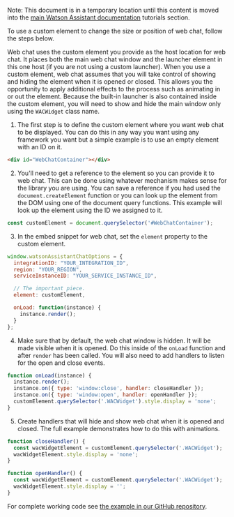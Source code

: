 Note: This document is in a temporary location until this content is moved into the [main Watson Assistant documentation](https://cloud.ibm.com/docs/watson-assistant?topic=watson-assistant-web-chat-overview) tutorials section.

To use a custom element to change the size or position of web chat, follow the steps below.

Web chat uses the custom element you provide as the host location for web chat. It places both the main web chat window and the launcher element in this one host (if you are not using a custom launcher). When you use a custom element, web chat assumes that you will take control of showing and hiding the element when it is opened or closed. This allows you the opportunity to apply additional effects to the process such as animating in or out the element. Because the built-in launcher is also contained inside the custom element, you will need to show and hide the main window only using the `WACWidget` class name.

1. The first step is to define the custom element where you want web chat to be displayed. You can do this in any way you want using any framework you want but a simple example is to use an empty element with an ID on it.
```html
<div id="WebChatContainer"></div>
```
2. You'll need to get a reference to the element so you can provide it to web chat. This can be done using whatever mechanism makes sense for the library you are using. You can save a reference if you had used the `document.createElement` function or you can look up the element from the DOM using one of the document query functions. This example will look up the element using the ID we assigned to it.
```javascript
const customElement = document.querySelector('#WebChatContainer');
```
3. In the embed snippet for web chat, set the `element` property to the custom element.
```javascript
window.watsonAssistantChatOptions = {
  integrationID: "YOUR_INTEGRATION_ID",
  region: "YOUR_REGION",
  serviceInstanceID: "YOUR_SERVICE_INSTANCE_ID",

  // The important piece.
  element: customElement,

  onLoad: function(instance) {
    instance.render();
  }
};
```
4. Make sure that by default, the web chat window is hidden. It will be made visible when it is opened. Do this inside of the `onLoad` function and after `render` has been called. You will also need to add handlers to listen for the open and close events.
```javascript
function onLoad(instance) {
  instance.render();
  instance.on({ type: 'window:close', handler: closeHandler });
  instance.on({ type: 'window:open', handler: openHandler });
  customElement.querySelector('.WACWidget').style.display = 'none';
}
```
5. Create handlers that will hide and show web chat when it is opened and closed. The full example demonstrates how to do this with animations.
```javascript
function closeHandler() {
  const wacWidgetElement = customElement.querySelector('.WACWidget');
  wacWidgetElement.style.display = 'none';
}

function openHandler() {
  const wacWidgetElement = customElement.querySelector('.WACWidget');
  wacWidgetElement.style.display = '';
}
```

For complete working code see [the example in our GitHub repository](https://github.com/watson-developer-cloud/assistant-toolkit/tree/master/integrations/webchat/examples/custom-element).